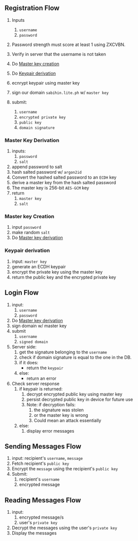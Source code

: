 ## Registration Flow
1. Inputs
    1. `username`
    2. `password`

2. Password strength must score at least 1 using ZXCVBN.
3. Verify in server that the username is not taken
4. Do [Master key creation](#master-key-creation)
5. Do [Keypair derivation](#keypair-derivation)
7. ecnrypt keypair using master key
6. sign our domain `sabihin.lite.ph` w/ `master key`
5. submit:
    1. `username`
    2. `encrypted private key`
    3. `public key`
    4. `domain signature`

### Master Key Derivation
1. inputs: 
    1. `password`
    2. `salt`
3. append password to salt
5. hash salted password w/ `argon2id`
4. Convert the hashed salted password to an `ECDH` key
6. derive a master key from the hash salted password
7. The master key is 256-bit `AES-GCM` key
8. return
    1. `master key`
    2. `salt`

### Master key Creation
1. input `password`
2. make random `salt`
3. Do [Master key derivation](#master-key-derivation)

### Keypair derivation
1. input: `master key`
2. generate an ECDH keypair
3. encrypt the private key using the master key
4. return the public key and the encrypted private key

## Login Flow
1. input: 
    1. `username`
    2. `password`
2. Do [Master key derivation](#master-key-derivation)
3. sign domain w/ master key
4. submit 
    1. `username`
    2. `signed domain`
5. Server side:
    1. get the signature belonging to the `username`
    2. check if domain signature is equal to the one in the DB.
    3. if it does:
        * return the `keypair`
    4. else:
        * return an error
6. Check server response
    1. if keypair is returned:
        1. decrypt encrypted public key using master key
        2. persist decrypted public key in device for future use
        3. Note: if decryption fails:
            1. the signature was stolen
            2. or the master key is wrong
            3. Could mean an attack essentially
    2. else:
        1. display error messages
## Sending Messages Flow
1. input: recipient's `username`, `message`
2. Fetch recipient's `public key`
3. Encrypt the `message` using the recipient's `public key`
4. Submit: 
    1. recipient's `username`
    2. encrypted message

## Reading Messages Flow
1. input:
    1. encrypted message/s
    2. user's `private key`
2. Decrypt the messages using the user's `private key`
3. Display the messages

